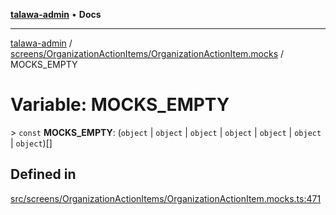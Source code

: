 [**talawa-admin**](../../../../README.md) • **Docs**

***

[talawa-admin](../../../../modules.md) / [screens/OrganizationActionItems/OrganizationActionItem.mocks](../README.md) / MOCKS\_EMPTY

# Variable: MOCKS\_EMPTY

\> `const` **MOCKS\_EMPTY**: (`object` \| `object` \| `object` \| `object` \| `object` \| `object` \| `object`)[]

## Defined in

[src/screens/OrganizationActionItems/OrganizationActionItem.mocks.ts:471](https://github.com/PalisadoesFoundation/talawa-admin/blob/7a991b3aa824070bd53d6367f1ce7f072321af88/src/screens/OrganizationActionItems/OrganizationActionItem.mocks.ts#L471)
